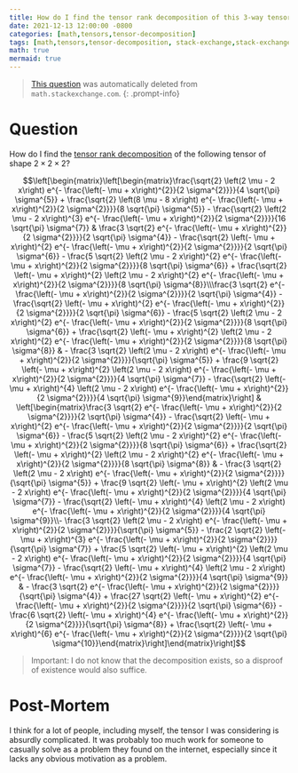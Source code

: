 ```yaml
---
title: How do I find the tensor rank decomposition of this 3-way tensor?
date: 2021-12-13 12:00:00 -0800
categories: [math,tensors,tensor-decomposition]
tags: [math,tensors,tensor-decomposition, stack-exchange,stack-exchange-post-mortem]
math: true
mermaid: true
---
```


> [This question](https://math.stackexchange.com/questions/4331470/how-do-i-find-the-tensor-rank-decomposition-of-this-3-way-tensor) was automatically deleted from `math.stackexchange.com`.
{: .prompt-info}

# Question

How do I find the [tensor rank decomposition](https://en.wikipedia.org/wiki/Tensor_rank_decomposition) of the following tensor of shape $2 \times 2 \times 2$?

$$\left[\begin{matrix}\left[\begin{matrix}\frac{\sqrt{2} \left(2 \mu - 2 x\right) e^{- \frac{\left(- \mu + x\right)^{2}}{2 \sigma^{2}}}}{4 \sqrt{\pi} \sigma^{5}} + \frac{\sqrt{2} \left(8 \mu - 8 x\right) e^{- \frac{\left(- \mu + x\right)^{2}}{2 \sigma^{2}}}}{8 \sqrt{\pi} \sigma^{5}} - \frac{\sqrt{2} \left(2 \mu - 2 x\right)^{3} e^{- \frac{\left(- \mu + x\right)^{2}}{2 \sigma^{2}}}}{16 \sqrt{\pi} \sigma^{7}} & \frac{3 \sqrt{2} e^{- \frac{\left(- \mu + x\right)^{2}}{2 \sigma^{2}}}}{2 \sqrt{\pi} \sigma^{4}} - \frac{\sqrt{2} \left(- \mu + x\right)^{2} e^{- \frac{\left(- \mu + x\right)^{2}}{2 \sigma^{2}}}}{2 \sqrt{\pi} \sigma^{6}} - \frac{5 \sqrt{2} \left(2 \mu - 2 x\right)^{2} e^{- \frac{\left(- \mu + x\right)^{2}}{2 \sigma^{2}}}}{8 \sqrt{\pi} \sigma^{6}} + \frac{\sqrt{2} \left(- \mu + x\right)^{2} \left(2 \mu - 2 x\right)^{2} e^{- \frac{\left(- \mu + x\right)^{2}}{2 \sigma^{2}}}}{8 \sqrt{\pi} \sigma^{8}}\\\frac{3 \sqrt{2} e^{- \frac{\left(- \mu + x\right)^{2}}{2 \sigma^{2}}}}{2 \sqrt{\pi} \sigma^{4}} - \frac{\sqrt{2} \left(- \mu + x\right)^{2} e^{- \frac{\left(- \mu + x\right)^{2}}{2 \sigma^{2}}}}{2 \sqrt{\pi} \sigma^{6}} - \frac{5 \sqrt{2} \left(2 \mu - 2 x\right)^{2} e^{- \frac{\left(- \mu + x\right)^{2}}{2 \sigma^{2}}}}{8 \sqrt{\pi} \sigma^{6}} + \frac{\sqrt{2} \left(- \mu + x\right)^{2} \left(2 \mu - 2 x\right)^{2} e^{- \frac{\left(- \mu + x\right)^{2}}{2 \sigma^{2}}}}{8 \sqrt{\pi} \sigma^{8}} & - \frac{3 \sqrt{2} \left(2 \mu - 2 x\right) e^{- \frac{\left(- \mu + x\right)^{2}}{2 \sigma^{2}}}}{\sqrt{\pi} \sigma^{5}} + \frac{9 \sqrt{2} \left(- \mu + x\right)^{2} \left(2 \mu - 2 x\right) e^{- \frac{\left(- \mu + x\right)^{2}}{2 \sigma^{2}}}}{4 \sqrt{\pi} \sigma^{7}} - \frac{\sqrt{2} \left(- \mu + x\right)^{4} \left(2 \mu - 2 x\right) e^{- \frac{\left(- \mu + x\right)^{2}}{2 \sigma^{2}}}}{4 \sqrt{\pi} \sigma^{9}}\end{matrix}\right] & \left[\begin{matrix}\frac{3 \sqrt{2} e^{- \frac{\left(- \mu + x\right)^{2}}{2 \sigma^{2}}}}{2 \sqrt{\pi} \sigma^{4}} - \frac{\sqrt{2} \left(- \mu + x\right)^{2} e^{- \frac{\left(- \mu + x\right)^{2}}{2 \sigma^{2}}}}{2 \sqrt{\pi} \sigma^{6}} - \frac{5 \sqrt{2} \left(2 \mu - 2 x\right)^{2} e^{- \frac{\left(- \mu + x\right)^{2}}{2 \sigma^{2}}}}{8 \sqrt{\pi} \sigma^{6}} + \frac{\sqrt{2} \left(- \mu + x\right)^{2} \left(2 \mu - 2 x\right)^{2} e^{- \frac{\left(- \mu + x\right)^{2}}{2 \sigma^{2}}}}{8 \sqrt{\pi} \sigma^{8}} & - \frac{3 \sqrt{2} \left(2 \mu - 2 x\right) e^{- \frac{\left(- \mu + x\right)^{2}}{2 \sigma^{2}}}}{\sqrt{\pi} \sigma^{5}} + \frac{9 \sqrt{2} \left(- \mu + x\right)^{2} \left(2 \mu - 2 x\right) e^{- \frac{\left(- \mu + x\right)^{2}}{2 \sigma^{2}}}}{4 \sqrt{\pi} \sigma^{7}} - \frac{\sqrt{2} \left(- \mu + x\right)^{4} \left(2 \mu - 2 x\right) e^{- \frac{\left(- \mu + x\right)^{2}}{2 \sigma^{2}}}}{4 \sqrt{\pi} \sigma^{9}}\\- \frac{3 \sqrt{2} \left(2 \mu - 2 x\right) e^{- \frac{\left(- \mu + x\right)^{2}}{2 \sigma^{2}}}}{\sqrt{\pi} \sigma^{5}} - \frac{2 \sqrt{2} \left(- \mu + x\right)^{3} e^{- \frac{\left(- \mu + x\right)^{2}}{2 \sigma^{2}}}}{\sqrt{\pi} \sigma^{7}} + \frac{5 \sqrt{2} \left(- \mu + x\right)^{2} \left(2 \mu - 2 x\right) e^{- \frac{\left(- \mu + x\right)^{2}}{2 \sigma^{2}}}}{4 \sqrt{\pi} \sigma^{7}} - \frac{\sqrt{2} \left(- \mu + x\right)^{4} \left(2 \mu - 2 x\right) e^{- \frac{\left(- \mu + x\right)^{2}}{2 \sigma^{2}}}}{4 \sqrt{\pi} \sigma^{9}} & - \frac{3 \sqrt{2} e^{- \frac{\left(- \mu + x\right)^{2}}{2 \sigma^{2}}}}{\sqrt{\pi} \sigma^{4}} + \frac{27 \sqrt{2} \left(- \mu + x\right)^{2} e^{- \frac{\left(- \mu + x\right)^{2}}{2 \sigma^{2}}}}{2 \sqrt{\pi} \sigma^{6}} - \frac{6 \sqrt{2} \left(- \mu + x\right)^{4} e^{- \frac{\left(- \mu + x\right)^{2}}{2 \sigma^{2}}}}{\sqrt{\pi} \sigma^{8}} + \frac{\sqrt{2} \left(- \mu + x\right)^{6} e^{- \frac{\left(- \mu + x\right)^{2}}{2 \sigma^{2}}}}{2 \sqrt{\pi} \sigma^{10}}\end{matrix}\right]\end{matrix}\right]$$

> Important: I do not know that the decomposition exists, so a disproof of existence would also suffice.

# Post-Mortem

I think for a lot of people, including myself, the tensor I was considering is absurdly complicated. It was probably too much work for someone to casually solve as a problem they found on the internet, especially since it lacks any obvious motivation as a problem.
